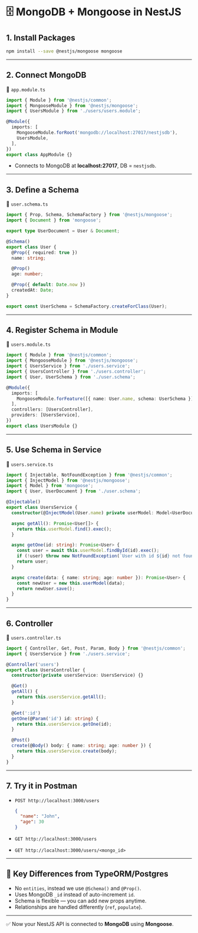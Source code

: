 # 🗄️ MongoDB + Mongoose in NestJS

## 1. Install Packages

```bash
npm install --save @nestjs/mongoose mongoose
```

---

## 2. Connect MongoDB

📄 `app.module.ts`

```ts
import { Module } from '@nestjs/common';
import { MongooseModule } from '@nestjs/mongoose';
import { UsersModule } from './users/users.module';

@Module({
  imports: [
    MongooseModule.forRoot('mongodb://localhost:27017/nestjsdb'),
    UsersModule,
  ],
})
export class AppModule {}
```

* Connects to MongoDB at **localhost:27017**, DB = `nestjsdb`.

---

## 3. Define a Schema

📄 `user.schema.ts`

```ts
import { Prop, Schema, SchemaFactory } from '@nestjs/mongoose';
import { Document } from 'mongoose';

export type UserDocument = User & Document;

@Schema()
export class User {
  @Prop({ required: true })
  name: string;

  @Prop()
  age: number;

  @Prop({ default: Date.now })
  createdAt: Date;
}

export const UserSchema = SchemaFactory.createForClass(User);
```

---

## 4. Register Schema in Module

📄 `users.module.ts`

```ts
import { Module } from '@nestjs/common';
import { MongooseModule } from '@nestjs/mongoose';
import { UsersService } from './users.service';
import { UsersController } from './users.controller';
import { User, UserSchema } from './user.schema';

@Module({
  imports: [
    MongooseModule.forFeature([{ name: User.name, schema: UserSchema }]),
  ],
  controllers: [UsersController],
  providers: [UsersService],
})
export class UsersModule {}
```

---

## 5. Use Schema in Service

📄 `users.service.ts`

```ts
import { Injectable, NotFoundException } from '@nestjs/common';
import { InjectModel } from '@nestjs/mongoose';
import { Model } from 'mongoose';
import { User, UserDocument } from './user.schema';

@Injectable()
export class UsersService {
  constructor(@InjectModel(User.name) private userModel: Model<UserDocument>) {}

  async getAll(): Promise<User[]> {
    return this.userModel.find().exec();
  }

  async getOne(id: string): Promise<User> {
    const user = await this.userModel.findById(id).exec();
    if (!user) throw new NotFoundException(`User with id ${id} not found`);
    return user;
  }

  async create(data: { name: string; age: number }): Promise<User> {
    const newUser = new this.userModel(data);
    return newUser.save();
  }
}
```

---

## 6. Controller

📄 `users.controller.ts`

```ts
import { Controller, Get, Post, Param, Body } from '@nestjs/common';
import { UsersService } from './users.service';

@Controller('users')
export class UsersController {
  constructor(private usersService: UsersService) {}

  @Get()
  getAll() {
    return this.usersService.getAll();
  }

  @Get(':id')
  getOne(@Param('id') id: string) {
    return this.usersService.getOne(id);
  }

  @Post()
  create(@Body() body: { name: string; age: number }) {
    return this.usersService.create(body);
  }
}
```

---

## 7. Try it in Postman

* `POST http://localhost:3000/users`

  ```json
  {
    "name": "John",
    "age": 30
  }
  ```
* `GET http://localhost:3000/users`
* `GET http://localhost:3000/users/<mongo_id>`

---

## 🔑 Key Differences from TypeORM/Postgres

* No `entities`, instead we use `@Schema()` and `@Prop()`.
* Uses MongoDB `_id` instead of auto-increment `id`.
* Schema is flexible — you can add new props anytime.
* Relationships are handled differently (`ref`, `populate`).

---

✅ Now your NestJS API is connected to **MongoDB** using **Mongoose**.
